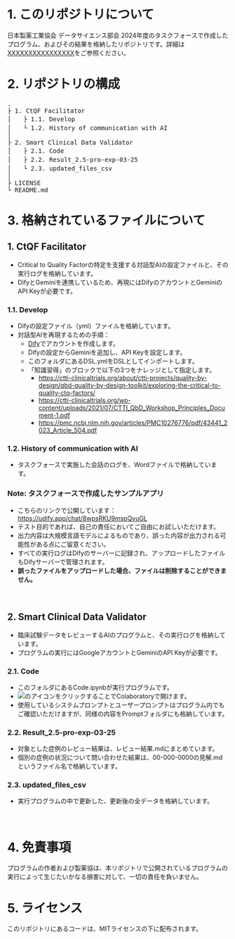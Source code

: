 # 1. このリポジトリについて

日本製薬工業協会 データサイエンス部会 2024年度のタスクフォースで作成したプログラム、およびその結果を格納したリポジトリです。詳細は[XXXXXXXXXXXXXXXX](xxxxxxxxxxx)をご参照ください。

# 2. リポジトリの構成
<pre>
.
├ 1. CtQF Facilitator
│　　├ 1.1. Develop
│　　└ 1.2. History of communication with AI
│
├ 2. Smart Clinical Data Validator
│　　├ 2.1. Code
│　　├ 2.2. Result_2.5-pro-exp-03-25
│　　└ 2.3. updated_files_csv
│
├ LICENSE
└ README.md
</pre>

# 3. 格納されているファイルについて
## 1. CtQF Facilitator
- Critical to Quality Factorの特定を支援する対話型AIの設定ファイルと、その実行ログを格納しています。
- DifyとGeminiを連携しているため、再現にはDifyのアカウントとGeminiのAPI Keyが必要です。

### 1.1. Develop
- Difyの設定ファイル（yml）ファイルを格納しています。
- 対話型AIを再現するための手順：
  - [Dify](https://dify.ai/)でアカウントを作成します。
  - Difyの設定からGeminiを追加し、API Keyを設定します。
  - このフォルダにあるDSL.ymlをDSLとしてインポートします。
  - 「知識習得」のブロックで以下の3つをナレッジとして指定します。
     - https://ctti-clinicaltrials.org/about/ctti-projects/quality-by-design/qbd-quality-by-design-toolkit/exploring-the-critical-to-quality-ctq-factors/
     - https://ctti-clinicaltrials.org/wp-content/uploads/2021/07/CTTI_QbD_Workshop_Principles_Document-1.pdf
     - https://pmc.ncbi.nlm.nih.gov/articles/PMC10276776/pdf/43441_2023_Article_504.pdf

### 1.2. History of communication with AI
- タスクフォースで実施した会話のログを、Wordファイルで格納しています。

### Note: タスクフォースで作成したサンプルアプリ
- こちらのリンクで公開しています：https://udify.app/chat/8wpsRKU9mspQvuGL
- テスト目的であれば、自己の責任においてご自由にお試しいただけます。
- 出力内容は大規模言語モデルによるものであり、誤った内容が出力される可能性がある点にご留意ください。
- すべての実行ログはDifyのサーバーに記録され、アップロードしたファイルもDifyサーバーで管理されます。
- **誤ったファイルをアップロードした場合、ファイルは削除することができません。**

　

## 2. Smart Clinical Data Validator
- 臨床試験データをレビューするAIのプログラムと、その実行ログを格納しています。
- プログラムの実行にはGoogleアカウントとGeminiのAPI Keyが必要です。

### 2.1. Code
 - このフォルダにあるCode.ipynbが実行プログラムです。
 - <img src ="https://github.com/Takumi173/JPMA2022TF1-1/assets/109738801/522a6fd7-b171-4ad3-8f56-e73a718a6542">のアイコンをクリックすることでColaboratoryで開けます。
 - 使用しているシステムプロンプトとユーザープロンプトはプログラム内でもご確認いただけますが、同様の内容をPromptフォルダにも格納しています。

### 2.2. Result_2.5-pro-exp-03-25
 - 対象とした症例のレビュー結果は、レビュー結果.mdにまとめています。
 - 個別の症例の状況について問い合わせた結果は、00-000-0000の見解.mdというファイル名で格納しています。

### 2.3. updated_files_csv
 - 実行プログラムの中で更新した、更新後の全データを格納しています。

　

# 4. 免責事項
プログラムの作者および製薬協は、本リポジトリで公開されているプログラムの実行によって生じたいかなる損害に対して、一切の責任を負いません。

# 5. ライセンス
このリポジトリにあるコードは、MITライセンスの下に配布されます。
